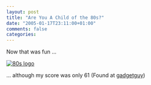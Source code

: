 ```yaml
---
layout: post
title: "Are You A Child of the 80s?"
date: "2005-01-17T23:11:00+01:00"
comments: false
categories: 
---
```


<p>Now that was fun &#8230;</p>

<p><a href="http://www.yetanotherdot.com/asp/80s.html"> <img src="http://www.yetanotherdot.com/asp/80s3.jpg" border="0" alt="80s logo" /> </a> </p>

<p>&#8230; although my score was only 61 (Found at <a href="http://www.gadgetguy.de/index.php/2005/01/17/are_you_a_child_of_the_80s">gadgetguy</a>)</p>


